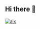 ## Hi there 👋
[![alx](https://img.shields.io/badge/ProDevGraduate-002B56.svg?style=plastic&logo=ALX)](https:/https://www.alxafrica.com/)

